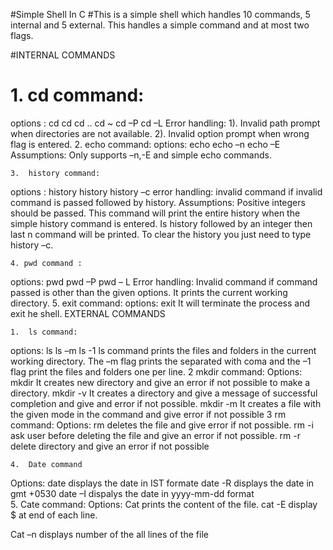 #Simple Shell In C
#This is a simple shell which handles 10 commands, 5 internal and 5 external. This handles a simple command and at most two flags.

#INTERNAL COMMANDS
#    1. cd command: 
options : cd <filename>
	      cd
	      cd ..
	      cd ~
		      cd –P <filename>
		      cd –L <filename>
Error handling: 1). Invalid path prompt when directories are not available.
			2). Invalid option prompt when wrong flag is entered.
    2. echo command:
options:  echo <string>
		     echo –n <string>
		     echo –E <string>
	Assumptions: Only supports –n,-E and simple echo commands.

    3.  history command:
options : history
	     history <integer number>
	     history –c
error handling: invalid command if invalid command is passed followed by history.
Assumptions: Positive integers should be passed.
	This command will print the entire history when the simple history command is entered. Is history followed by an integer then last n command will be printed. To clear the history you just need to type history –c.

    4. pwd command :
options: pwd
	     pwd –P
	     pwd – L
Error handling: Invalid command if command passed is other than the given options.
It prints the current working directory.
    5. exit command: 
options: exit
It will terminate the process and exit he shell.
EXTERNAL COMMANDS

    1.  ls command:
options: ls
	   ls –m
	  ls -1
ls command prints the files and folders in the current working directory. The –m flag prints the separated with coma and the –1 flag print the files and folders one per line.
2 mkdir command: 
Options: mkdir <directory name> It creates new directory and give an error if not possible to make a directory.
mkdir -v <directoryname> It creates a directory and give a message of successful completion and give and error if not possible.
mkdir -m <file mode> <directoryname> It creates a file with the given mode in the command and give error if not possible
3 rm command: 
Options:
          rm <filename> deletes the file and give error if not possible.
          rm -i <filename> ask user before deleting the file and give an error if not possible.
          rm -r <directoryname> delete directory and give an error if not possible

    4.  Date command
Options: date displays the date in IST formate
date -R displays the date in gmt +0530
date –I dispalys the date in yyyy-mm-dd format  
    5. Cate command:
Options:
Cat <filename>prints the content of the file.
cat -E <filename> display $ at end of each line.

Cat –n <filename> displays number of the all lines of the file

